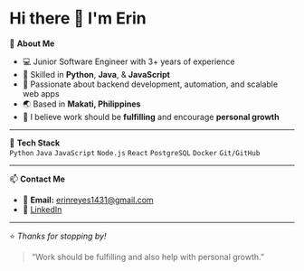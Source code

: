 <!----Have to hide away now.--->

<!---- 👋 Hi, I’m @YumenoRetort
- 👀 I’m interested in dying
- 🌱 I’m currently learning how to life
- 💞️ I’m looking to collaborate on killing god
- 📫 How to reach me : please don't

YumenoRetort/YumenoRetort is a ✨ special ✨ repository because its `README.md` (this file) appears on your GitHub profile.
You can click the Preview link to take a look at your changes.
--->
# Hi there 👋 I'm **Erin**

🌱 **About Me**  
- 💻 Junior Software Engineer with 3+ years of experience  
- 🐍 Skilled in **Python**, **Java**, & **JavaScript**  
- 🚀 Passionate about backend development, automation, and scalable web apps  
- 🌏 Based in **Makati, Philippines**  
- 🌱 I believe work should be **fulfilling** and encourage **personal growth**

---

🔧 **Tech Stack**  
`Python` `Java` `JavaScript` `Node.js` `React` `PostgreSQL` `Docker` `Git/GitHub`

---

📫 **Contact Me**
- 📧 **Email:** erinreyes1431@gmail.com  
- 💼 [LinkedIn](https://www.linkedin.com/in/erinreyes1431/)  

---

⭐️ _Thanks for stopping by!_  
> “Work should be fulfilling and also help with personal growth.”
